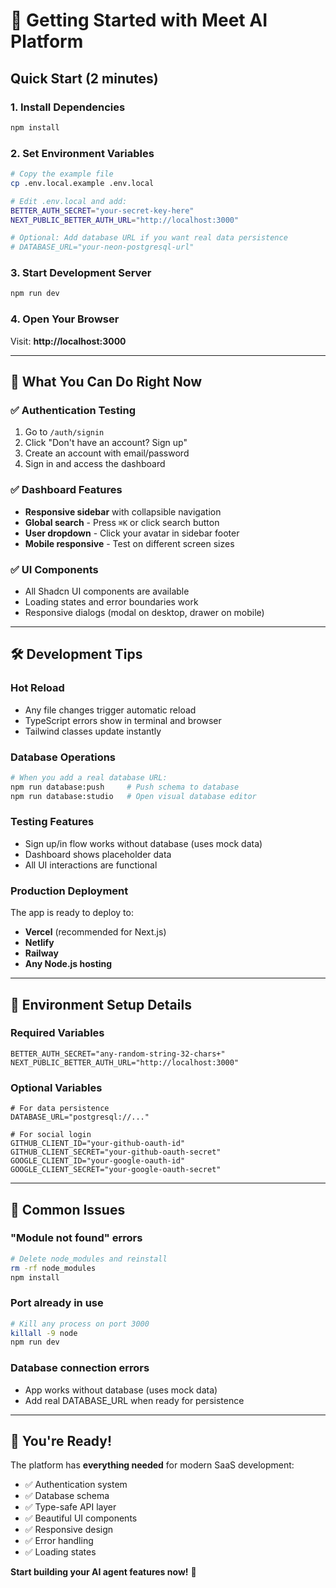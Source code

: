 # 🚀 Getting Started with Meet AI Platform

## Quick Start (2 minutes)

### 1. Install Dependencies
```bash
npm install
```

### 2. Set Environment Variables
```bash
# Copy the example file
cp .env.local.example .env.local

# Edit .env.local and add:
BETTER_AUTH_SECRET="your-secret-key-here"
NEXT_PUBLIC_BETTER_AUTH_URL="http://localhost:3000"

# Optional: Add database URL if you want real data persistence
# DATABASE_URL="your-neon-postgresql-url"
```

### 3. Start Development Server
```bash
npm run dev
```

### 4. Open Your Browser
Visit: **http://localhost:3000**

---

## 🎯 What You Can Do Right Now

### ✅ **Authentication Testing**
1. Go to `/auth/signin`
2. Click "Don't have an account? Sign up"  
3. Create an account with email/password
4. Sign in and access the dashboard

### ✅ **Dashboard Features**
- **Responsive sidebar** with collapsible navigation
- **Global search** - Press `⌘K` or click search button
- **User dropdown** - Click your avatar in sidebar footer
- **Mobile responsive** - Test on different screen sizes

### ✅ **UI Components**
- All Shadcn UI components are available
- Loading states and error boundaries work
- Responsive dialogs (modal on desktop, drawer on mobile)

---

## 🛠️ Development Tips

### **Hot Reload**
- Any file changes trigger automatic reload
- TypeScript errors show in terminal and browser
- Tailwind classes update instantly

### **Database Operations** 
```bash
# When you add a real database URL:
npm run database:push     # Push schema to database
npm run database:studio   # Open visual database editor
```

### **Testing Features**
- Sign up/in flow works without database (uses mock data)
- Dashboard shows placeholder data
- All UI interactions are functional

### **Production Deployment**
The app is ready to deploy to:
- **Vercel** (recommended for Next.js)
- **Netlify**  
- **Railway**
- **Any Node.js hosting**

---

## 🔧 Environment Setup Details

### **Required Variables**
```env
BETTER_AUTH_SECRET="any-random-string-32-chars+"
NEXT_PUBLIC_BETTER_AUTH_URL="http://localhost:3000"
```

### **Optional Variables**
```env
# For data persistence
DATABASE_URL="postgresql://..."

# For social login
GITHUB_CLIENT_ID="your-github-oauth-id"
GITHUB_CLIENT_SECRET="your-github-oauth-secret"
GOOGLE_CLIENT_ID="your-google-oauth-id"  
GOOGLE_CLIENT_SECRET="your-google-oauth-secret"
```

---

## 🚨 Common Issues

### **"Module not found" errors**
```bash
# Delete node_modules and reinstall
rm -rf node_modules
npm install
```

### **Port already in use**
```bash
# Kill any process on port 3000
killall -9 node
npm run dev
```

### **Database connection errors** 
- App works without database (uses mock data)
- Add real DATABASE_URL when ready for persistence

---

## 🎉 You're Ready!

The platform has **everything needed** for modern SaaS development:
- ✅ Authentication system
- ✅ Database schema  
- ✅ Type-safe API layer
- ✅ Beautiful UI components
- ✅ Responsive design
- ✅ Error handling
- ✅ Loading states

**Start building your AI agent features now!** 🤖 